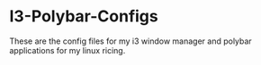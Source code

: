 # I3-Polybar-Configs
These are the config files for my i3 window manager and polybar applications for my linux ricing.
